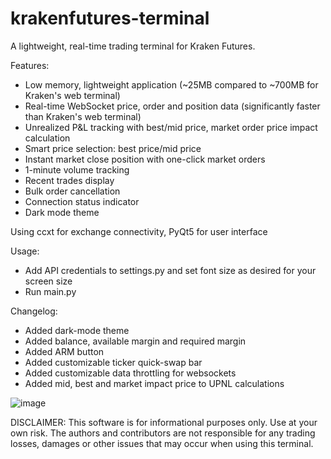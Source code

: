 # krakenfutures-terminal
A lightweight, real-time trading terminal for Kraken Futures.

Features:

- Low memory, lightweight application (~25MB compared to ~700MB for Kraken's web terminal)
- Real-time WebSocket price, order and position data (significantly faster than Kraken's web terminal)
- Unrealized P&L tracking with best/mid price, market order price impact calculation
- Smart price selection: best price/mid price 
- Instant market close position with one-click market orders
- 1-minute volume tracking
- Recent trades display
- Bulk order cancellation
- Connection status indicator
- Dark mode theme

Using ccxt for exchange connectivity, PyQt5 for user interface

Usage:
- Add API credentials to settings.py and set font size as desired for your screen size
- Run main.py

Changelog:
- Added dark-mode theme
- Added balance, available margin and required margin
- Added ARM button
- Added customizable ticker quick-swap bar
- Added customizable data throttling for websockets
- Added mid, best and market impact price to UPNL calculations

![image](https://github.com/user-attachments/assets/80b02291-479b-4142-9884-259014909bba)

DISCLAIMER:
This software is for informational purposes only. Use at your own risk. 
The authors and contributors are not responsible for any trading losses, damages or other issues that may occur when using this terminal.

